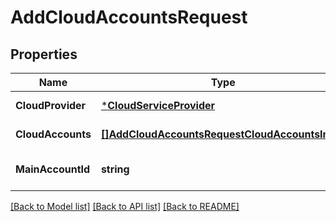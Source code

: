 # AddCloudAccountsRequest

## Properties
Name | Type | Description | Notes
------------ | ------------- | ------------- | -------------
**CloudProvider** | [***CloudServiceProvider**](CloudServiceProvider.md) |  | [default to null]
**CloudAccounts** | [**[]AddCloudAccountsRequestCloudAccountsInner**](addCloudAccounts_request_cloudAccounts_inner.md) |  | [default to null]
**MainAccountId** | **string** |  | [optional] [default to null]

[[Back to Model list]](../README.md#documentation-for-models) [[Back to API list]](../README.md#documentation-for-api-endpoints) [[Back to README]](../README.md)

